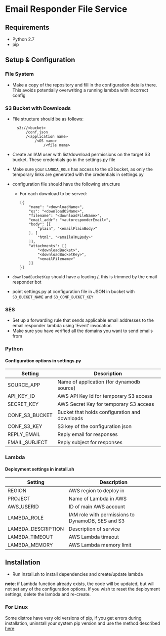 # Email Responder File Service
## Requirements

* Python 2.7
* pip

## Setup & Configuration
### File System

* Make a copy of the repository and fill in the configuration details there. This avoids potentially overwriting a running lambda with incorrect config

### S3 Bucket with Downloads

* File structure should be as follows:

        s3://<bucket>
            /conf.json
            /<application name>
                /<OS name>
                    /<file name>

* Create an IAM user with list/download permissions on the target S3 bucket. These credentials go in the settings.py file
* Make sure your `LAMBDA_ROLE` has access to the s3 bucket, as only the temporary links are generated with the credentials in settings.py
* configuration file should have the following structure
  * For each download to be served:

        [{
            "name": "<downloadName>",
            "os": "<downloadOSName>",
            "filename": "<downloadFileName>",
            "email_addr": "<autoresponderEmail>",
            "body": [[
                "plain", "<emailPlainBody>"
            ], [
                "html", "<emailHTMLBody>"
            ]],
            "attachments": [[
                "<downloadBucket>",
                "<downloadBucketKey>",
                "<emailFilename>"
            ]]
        }]

* `downloadBucketKey` should have a leading /, this is trimmed by the email responder bot
* point settings.py at configuration file in JSON in bucket with `S3_BUCKET_NAME` and `S3_CONF_BUCKET_KEY`

### SES

* Set up a forwarding rule that sends applicable email addresses to the email responder lambda using 'Event' invocation
* Make sure you have verified all the domains you want to send emails from

### Python
#### Configuration options in settings.py

Setting | Description
------- | -----------
SOURCE_APP | Name of application (for dynamodb source)
API_KEY_ID | AWS API Key Id for temporary S3 access
SECRET_KEY | AWS Secret Key for temporary S3 access
CONF_S3_BUCKET | Bucket that holds configuration and downloads
CONF_S3_KEY | S3 key of the configuration json
REPLY_EMAIL | Reply email for responses
EMAIL_SUBJECT | Reply subject for responses

### Lambda
#### Deployment settings in install.sh

Setting | Description
------- | -----------
REGION | AWS region to deploy in
PROJECT | Name of Lambda in AWS
AWS_USERID | ID of main AWS account
LAMBDA_ROLE | IAM role with permissions to DynamoDB, SES and S3
LAMBDA_DESCRIPTION | Description of service
LAMBDA_TIMEOUT | AWS Lambda timeout
LAMBDA_MEMORY | AWS Lambda memory limit

## Installation

* Run install.sh to install dependencies and create/update lambda

**note**: if Lambda function already exists, the code will be updated, but will not set any of the configuration options.  If you wish to reset the deployment settings, delete the lambda and re-create.

### For Linux

Some distros have very old versions of pip, if you get errors during installation, uninstall your system pip version and use the method described [here](https://pip.pypa.io/en/stable/installing/#installing-with-get-pip-py)

